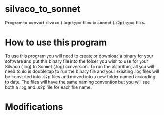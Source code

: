# silvaco_to_sonnet
Program to convert silvaco (.log) type files to sonnet (.s2p) type files.

# How to use this program
To use this program you will need to create or download a binary for your software and put this binary file into the folder you wish to use for your Silvaco (.log) to Sonnet (.log) conversion. 
To run the algorithm, all you will need to do is double tap to run the binary file and your exisiting .log files will be converted into .s2p files and moved into a new folder named according to date. The files will have the same naming convention but you will see both a .log and .s2p file for each file name. 

# Modifications
